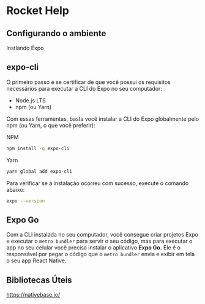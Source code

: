 # Rocket Help
## Configurando o ambiente
Instlando Expo

## expo-cli
O primeiro passo é se certificar de que você possui os requisitos necessários para executar a CLI do Expo no seu computador:

- Node.js LTS
- npm (ou Yarn)

Com essas ferramentas, basta você instalar a CLI do Expo globalmente pelo npm (ou Yarn, o que você preferir):

NPM

```bash
npm install -g expo-cli
```

Yarn

```bash
yarn global add expo-cli
```

Para verificar se a instalação ocorreu com sucesso, execute o comando abaixo:

```bash
expo --version
```

## Expo Go

Com a CLI instalada no seu computador, você consegue criar projetos Expo e executar o `metro bundler` para servir o seu código, mas para executar o app no seu celular você precisa instalar o aplicativo **Expo Go.** Ele é o responsável por pegar o código que o `metro bundler` envia e exibir em tela o seu app React Native.

## Bibliotecas Úteis
https://nativebase.io/



